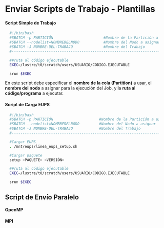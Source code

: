 # Enviar Scripts de Trabajo - Plantillas

#### Script Simple de Trabajo

```bash
  #!/bin/bash
  #SBATCH -p PARTICIÓN                       #Nombre de la Partición a usar
  #SBATCH --nodelist=NOMBREDELNODO           #Nombre del Nodo a asignar
  #SBATCH -J NOMBRE-DEL-TRABAJO              #Nombre del Trabajo
  #----------------------------------------------------------------------------#

  ##ruta al código ejecutable
  EXEC=/lustre/t0/scratch/users/USUARIO/CODIGO.EJECUTABLE

  srun $EXEC
```

En este script debe especificar el **nombre de la cola (Partition)** a usar, el **nombre del nodo** a asignar para la ejecución del Job, y la **ruta al código/programa** a ejecutar.

#### Script de Carga EUPS

```bash
  #!/bin/bash
  #SBATCH -p PARTICIÓN                     #Nombre de la Partición a usar
  #SBATCH --nodelist=NOMBREDELNODO         #Nombre del Nodo a asignar
  #SBATCH -J NOMBRE-DEL-TRABAJO            #Nombre del Trabajo
  #----------------------------------------------------------------------------#

  #Cargar EUPS
  . /mnt/eups/linea_eups_setup.sh

  #Cargar paquete
  setup <PAQUETE> <VERSIÓN>

  ##ruta al código ejecutable
  EXEC=/lustre/t0/scratch/users/USUARIO/CODIGO.EJECUTABLE

  srun $EXEC
```

## Script de Envío Paralelo

#### OpenMP


#### MPI
